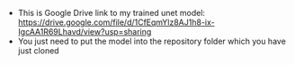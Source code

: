 - This is Google Drive link to my trained unet model:
        https://drive.google.com/file/d/1CfEqmYlz8AJ1h8-ix-IgcAA1R69Lhavd/view?usp=sharing
- You just need to put the model into the repository folder which you have just cloned
